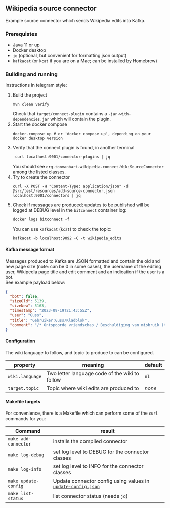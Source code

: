 ## Wikipedia  source connector  

Example source connector which sends Wikipedia edits into Kafka.

### Prerequistes
- Java 11 or up
- Docker desktop
- `jq` (optional, but convenient for formatting json output)
- `kafkacat` (or `kcat` if you are on a Mac; can be installed by Homebrew)

### Building and running
Instructions in telegram style:

1. Build the project
   ```shell
   mvn clean verify
   ```
   Check that `target/connect-plugin` contains a `-jar-with-dependencies.jar` which will contain the plugin.
2. Start the docker compose
   ```shell
   docker-compose up # or 'docker compose up', depending on your docker desktop version
   ```
3. Verify that the connect plugin is found, in another terminal
   ```shell
    curl localhost:9001/connector-plugins | jq
   ```
   You should see `org.tonvanbart.wikipedia.connect.WikiSourceConnector` among the listed classes.
4. Try to create the connector
   ```shell
   curl -X POST -H "Content-Type: application/json" -d @src/test/resources/add-source-connector.json localhost:9001/connectors | jq
   ```
5. Check if messages are produced; updates to be published will be logged at DEBUG level in the `bitconnect` container log:
   ```shell
   docker logs bitconnect -f 
   ```
   You can use `kafkacat` (`kcat`) to check the topic:
   ```shell
   kafkacat -b localhost:9092 -C -t wikipedia_edits
   ```
  
#### Kafka message format
Messages produced to Kafka are JSON formatted and contain the old and new page size (note: can be 0 in some cases), 
the username of the editing user, Wikipedia page title and edit comment and an indication if the user is a bot.
<br>
See example payload below:
```json
{
  "bot": false,
  "sizeOld": 5139,
  "sizeNew": 5163,
  "timestamp": "2023-09-19T21:43:55Z",
  "user": "Guss",
  "title": "Gebruiker:Guss/Kladblok",
  "comment": "/* Ontspoorde vriendschap / Beschuldiging van misbruik (titel??) */Stijl"
}
```
#### Configuration
The wiki language to follow, and topic to produce to can be configured. 

| property | meaning | default |
|----------|---------|---------|
| `wiki.language` | Two letter language code of the wiki to follow | `nl` |
| `target.topic` | Topic where wiki edits are produced to | _none_ |

#### Makefile targets
For convenience, there is a Makefile which can perform some of the `curl` commands for you:

| Command | result |
|---------|--------|
| `make add-connector` | installs the compiled connector |
| `make log-debug` | set log level to DEBUG for the connector classes |
| `make log-info` | set log level to INFO for the connector classes |
| `make update-config` | Update connector config using values in [`update-config.json`](src/test/resources/update-config.json) |
| `make list-status` | list connector status (needs `jq`) |